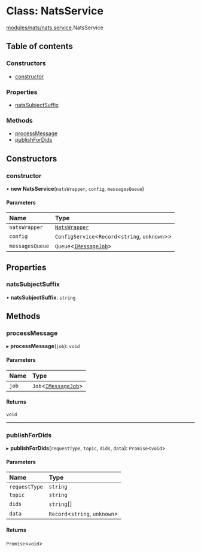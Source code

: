 # Class: NatsService

[modules/nats/nats.service](../modules/modules_nats_nats_service.md).NatsService

## Table of contents

### Constructors

- [constructor](modules_nats_nats_service.NatsService.md#constructor)

### Properties

- [natsSubjectSuffix](modules_nats_nats_service.NatsService.md#natssubjectsuffix)

### Methods

- [processMessage](modules_nats_nats_service.NatsService.md#processmessage)
- [publishForDids](modules_nats_nats_service.NatsService.md#publishfordids)

## Constructors

### constructor

• **new NatsService**(`natsWrapper`, `config`, `messagesQueue`)

#### Parameters

| Name | Type |
| :------ | :------ |
| `natsWrapper` | [`NatsWrapper`](modules_nats_nats_wrapper.NatsWrapper.md) |
| `config` | `ConfigService`<`Record`<`string`, `unknown`\>\> |
| `messagesQueue` | `Queue`<[`IMessageJob`](../modules/modules_nats_nats_service.md#imessagejob)\> |

## Properties

### natsSubjectSuffix

• **natsSubjectSuffix**: `string`

## Methods

### processMessage

▸ **processMessage**(`job`): `void`

#### Parameters

| Name | Type |
| :------ | :------ |
| `job` | `Job`<[`IMessageJob`](../modules/modules_nats_nats_service.md#imessagejob)\> |

#### Returns

`void`

___

### publishForDids

▸ **publishForDids**(`requestType`, `topic`, `dids`, `data`): `Promise`<`void`\>

#### Parameters

| Name | Type |
| :------ | :------ |
| `requestType` | `string` |
| `topic` | `string` |
| `dids` | `string`[] |
| `data` | `Record`<`string`, `unknown`\> |

#### Returns

`Promise`<`void`\>
